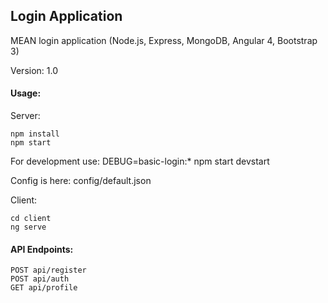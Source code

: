 ## Login Application

MEAN login application (Node.js, Express, MongoDB, Angular 4, Bootstrap 3)

Version: 1.0

#### Usage:

Server: 
```
npm install
npm start
```

For development use: DEBUG=basic-login:* npm start devstart

Config is here: config/default.json

Client:
```
cd client
ng serve
```

#### API Endpoints:

```
POST api/register
POST api/auth
GET api/profile
```

